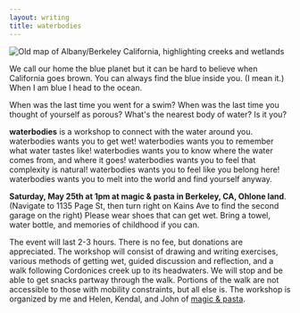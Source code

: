```yaml
---
layout: writing
title: waterbodies
---
```


![Old map of Albany/Berkeley California, highlighting creeks and wetlands](https://i.imgur.com/DfVTjZq.jpg)

We call our home the blue planet but it can be hard to believe when California goes brown. You can always find the blue inside you. (I mean it.) When I am blue I head to the ocean.

When was the last time you went for a swim? When was the last time you thought of yourself as porous? What's the nearest body of water? Is it you?

__waterbodies__ is a workshop to connect with the water around you. waterbodies wants you to get wet! waterbodies wants you to remember what water tastes like! waterbodies wants you to know where the water comes from, and where it goes! waterbodies wants you to feel that complexity is natural! waterbodies wants you to feel like you belong here! waterbodies wants you to melt into the world and find yourself anyway.

__Saturday, May 25th at 1pm at magic & pasta in Berkeley, CA, Ohlone land__. (Navigate to 1135 Page St, then turn right on Kains Ave to find the second garage on the right) Please wear shoes that can get wet. Bring a towel, water bottle, and memories of childhood if you can. 

The event will last 2-3 hours. There is no fee, but donations are appreciated. The workshop will consist of drawing and writing exercises, various methods of getting wet, guided discussion and reflection, and a walk following Cordonices creek up to its headwaters. We will stop and be able to get snacks partway through the walk. Portions of the walk are not accessible to those with mobility constraints, but all else is. The workshop is organized by me and Helen, Kendal, and John of [magic & pasta](https://magicandpasta.space/). 